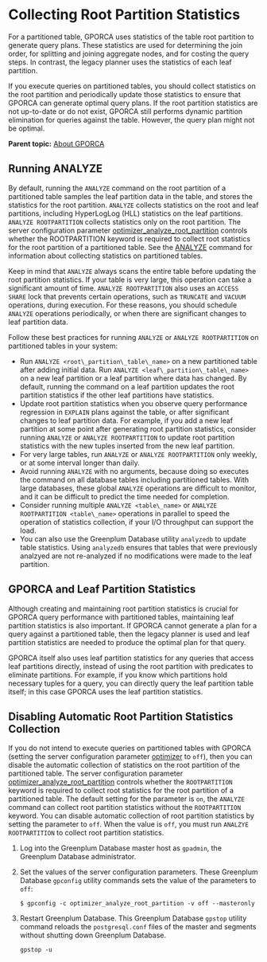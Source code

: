 # Collecting Root Partition Statistics 

For a partitioned table, GPORCA uses statistics of the table root partition to generate query plans. These statistics are used for determining the join order, for splitting and joining aggregate nodes, and for costing the query steps. In contrast, the legacy planner uses the statistics of each leaf partition.

If you execute queries on partitioned tables, you should collect statistics on the root partition and periodically update those statistics to ensure that GPORCA can generate optimal query plans. If the root partition statistics are not up-to-date or do not exist, GPORCA still performs dynamic partition elimination for queries against the table. However, the query plan might not be optimal.

**Parent topic:** [About GPORCA](../../query/topics/query-piv-optimizer.html)

## Running ANALYZE 

By default, running the `ANALYZE` command on the root partition of a partitioned table samples the leaf partition data in the table, and stores the statistics for the root partition. `ANALYZE` collects statistics on the root and leaf partitions, including HyperLogLog \(HLL\) statistics on the leaf partitions. `ANALYZE ROOTPARTITION` collects statistics only on the root partition. The server configuration parameter [optimizer\_analyze\_root\_partition](../../../ref_guide/config_params/guc-list.html) controls whether the ROOTPARTITION keyword is required to collect root statistics for the root partition of a partitioned table. See the [ANALYZE](../../../ref_guide/sql_commands/ANALYZE.html) command for information about collecting statistics on partitioned tables.

Keep in mind that `ANALYZE` always scans the entire table before updating the root partition statistics. If your table is very large, this operation can take a significant amount of time. `ANALYZE ROOTPARTITION` also uses an `ACCESS SHARE` lock that prevents certain operations, such as `TRUNCATE` and `VACUUM` operations, during execution. For these reasons, you should schedule `ANALYZE` operations periodically, or when there are significant changes to leaf partition data.

Follow these best practices for running `ANALYZE` or `ANALYZE ROOTPARTITION` on partitioned tables in your system:

-   Run `ANALYZE <root\_partition\_table\_name>` on a new partitioned table after adding initial data. Run `ANALYZE <leaf\_partition\_table\_name>` on a new leaf partition or a leaf partition where data has changed. By default, running the command on a leaf partition updates the root partition statistics if the other leaf partitions have statistics.
-   Update root partition statistics when you observe query performance regression in `EXPLAIN` plans against the table, or after significant changes to leaf partition data. For example, if you add a new leaf partition at some point after generating root partition statistics, consider running `ANALYZE` or `ANALYZE ROOTPARTITION` to update root partition statistics with the new tuples inserted from the new leaf partition.
-   For very large tables, run `ANALYZE` or `ANALYZE ROOTPARTITION` only weekly, or at some interval longer than daily.
-   Avoid running `ANALYZE` with no arguments, because doing so executes the command on all database tables including partitioned tables. With large databases, these global `ANALYZE` operations are difficult to monitor, and it can be difficult to predict the time needed for completion.
-   Consider running multiple `ANALYZE <table\_name>` or `ANALYZE ROOTPARTITION <table\_name>` operations in parallel to speed the operation of statistics collection, if your I/O throughput can support the load.
-   You can also use the Greenplum Database utility `analyzedb` to update table statistics. Using `analyzedb` ensures that tables that were previously analzyed are not re-analyzed if no modifications were made to the leaf partition.

## GPORCA and Leaf Partition Statistics 

Although creating and maintaining root partition statistics is crucial for GPORCA query performance with partitioned tables, maintaining leaf partition statistics is also important. If GPORCA cannot generate a plan for a query against a partitioned table, then the legacy planner is used and leaf partition statistics are needed to produce the optimal plan for that query.

GPORCA itself also uses leaf partition statistics for any queries that access leaf partitions directly, instead of using the root partition with predicates to eliminate partitions. For example, if you know which partitions hold necessary tuples for a query, you can directly query the leaf partition table itself; in this case GPORCA uses the leaf partition statistics.

## Disabling Automatic Root Partition Statistics Collection 

If you do not intend to execute queries on partitioned tables with GPORCA \(setting the server configuration parameter [optimizer](../../../ref_guide/config_params/guc-list.html) to `off`\), then you can disable the automatic collection of statistics on the root partition of the partitioned table. The server configuration parameter [optimizer\_analyze\_root\_partition](../../../ref_guide/config_params/guc-list.html) controls whether the `ROOTPARTITION` keyword is required to collect root statistics for the root partition of a partitioned table. The default setting for the parameter is `on`, the `ANALYZE` command can collect root partition statistics without the `ROOTPARTITION` keyword. You can disable automatic collection of root partition statistics by setting the parameter to `off`. When the value is `off`, you must run `ANALZYE ROOTPARTITION` to collect root partition statistics.

1.  Log into the Greenplum Database master host as `gpadmin`, the Greenplum Database administrator.
2.  Set the values of the server configuration parameters. These Greenplum Database `gpconfig` utility commands sets the value of the parameters to `off`:

    ```
    $ gpconfig -c optimizer_analyze_root_partition -v off --masteronly
    ```

3.  Restart Greenplum Database. This Greenplum Database `gpstop` utility command reloads the `postgresql.conf` files of the master and segments without shutting down Greenplum Database.

    ```
    gpstop -u
    ```


